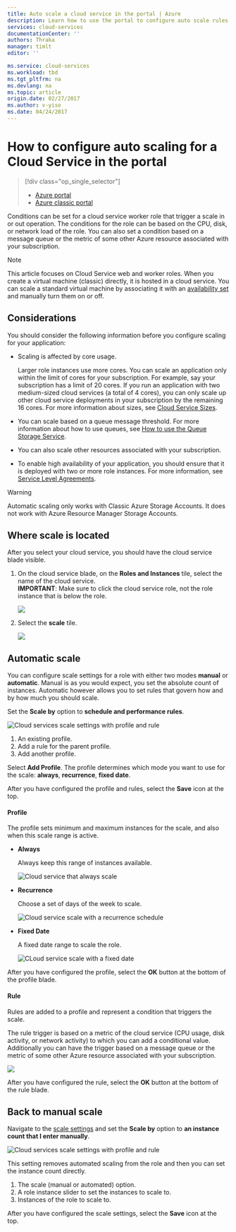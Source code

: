 ```yaml
---
title: Auto scale a cloud service in the portal | Azure
description: Learn how to use the portal to configure auto scale rules for a cloud service web role or worker role in Azure.
services: cloud-services
documentationCenter: ''
authors: Thraka
manager: timlt
editor: ''

ms.service: cloud-services
ms.workload: tbd
ms.tgt_pltfrm: na
ms.devlang: na
ms.topic: article
origin.date: 02/27/2017
ms.author: v-yiso
ms.date: 04/24/2017
---
```


# How to configure auto scaling for a Cloud Service in the portal

> [!div class="op_single_selector"]
>- [Azure portal](./cloud-services-how-to-scale-portal.md)
>- [Azure classic portal](./cloud-services-how-to-scale.md)

Conditions can be set for a cloud service worker role that trigger a scale in or out operation. The conditions for the role can be based on the CPU, disk, or network load of the role. You can also set a condition based on a message queue or the metric of some other Azure resource associated with your subscription.

>[!NOTE]
> This article focuses on Cloud Service web and worker roles. When you create a virtual machine (classic) directly, it is hosted in a cloud service. You can scale a standard virtual machine by associating it with an [availability set](../virtual-machines/virtual-machines-windows-classic-configure-availability.md) and manually turn them on or off.

## Considerations
You should consider the following information before you configure scaling for your application:

- Scaling is affected by core usage.

    Larger role instances use more cores. You can scale an application only within the limit of cores for your subscription. For example, say your subscription has a limit of 20 cores. If you run an application with two medium-sized cloud services (a total of 4 cores), you can only scale up other cloud service deployments in your subscription by the remaining 16 cores. For more information about sizes, see [Cloud Service Sizes](./cloud-services-sizes-specs.md).

- You can scale based on a queue message threshold. For more information about how to use queues, see [How to use the Queue Storage Service](../storage/storage-dotnet-how-to-use-queues.md).

- You can also scale other resources associated with your subscription.

- To enable high availability of your application, you should ensure that it is deployed with two or more role instances. For more information, see [Service Level Agreements](https://www.azure.cn/support/legal/sla/).

> [!WARNING]
> Automatic scaling only works with Classic Azure Storage Accounts. It does not work with Azure Resource Manager Storage Accounts.

## Where scale is located
After you select your cloud service, you should have the cloud service blade visible.

1. On the cloud service blade, on the **Roles and Instances** tile, select the name of the cloud service.   
   **IMPORTANT**: Make sure to click the cloud service role, not the role instance that is below the role.

    ![](./media/cloud-services-how-to-scale-portal/roles-instances.png)
2. Select the **scale** tile.

    ![](./media/cloud-services-how-to-scale-portal/scale-tile.png)

## Automatic scale
You can configure scale settings for a role with either two modes **manual** or **automatic**. Manual is as you would expect, you set the absolute count of instances. Automatic however allows you to set rules that govern how and by how much you should scale.

Set the **Scale by** option to **schedule and performance rules**.

![Cloud services scale settings with profile and rule](./media/cloud-services-how-to-scale-portal/schedule-basics.png)

1. An existing profile.
2. Add a rule for the parent profile.
3. Add another profile.

Select **Add Profile**. The profile determines which mode you want to use for the scale: **always**, **recurrence**, **fixed date**.

After you have configured the profile and rules, select the **Save** icon at the top.

#### Profile
The profile sets minimum and maximum instances for the scale, and also when this scale range is active.

* **Always**

    Always keep this range of instances available.  

    ![Cloud service that always scale](./media/cloud-services-how-to-scale-portal/select-always.png)
* **Recurrence**

    Choose a set of days of the week to scale.

    ![Cloud service scale with a recurrence schedule](./media/cloud-services-how-to-scale-portal/select-recurrence.png)
* **Fixed Date**

    A fixed date range to scale the role.

    ![CLoud service scale with a fixed date](./media/cloud-services-how-to-scale-portal/select-fixed.png)

After you have configured the profile, select the **OK** button at the bottom of the profile blade.

#### Rule
Rules are added to a profile and represent a condition that triggers the scale. 

The rule trigger is based on a metric of the cloud service (CPU usage, disk activity, or network activity) to which you can add a conditional value. Additionally you can have the trigger based on a message queue or the metric of some other Azure resource associated with your subscription.

![](./media/cloud-services-how-to-scale-portal/rule-settings.png)

After you have configured the rule, select the **OK** button at the bottom of the rule blade.

## Back to manual scale
Navigate to the [scale settings](#where-scale-is-located) and set the **Scale by** option to **an instance count that I enter manually**.

![Cloud services scale settings with profile and rule](./media/cloud-services-how-to-scale-portal/manual-basics.png)

This setting removes automated scaling from the role and then you can set the instance count directly. 

1. The scale (manual or automated) option.
2. A role instance slider to set the instances to scale to.
3. Instances of the role to scale to.

After you have configured the scale settings, select the **Save** icon at the top.